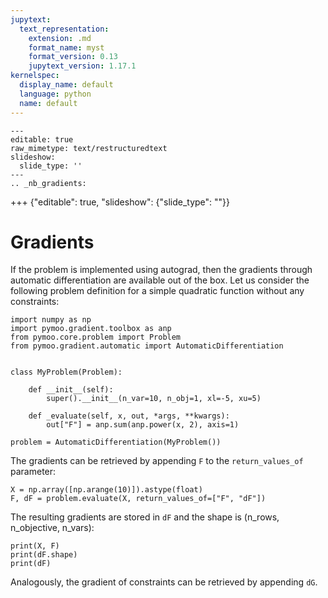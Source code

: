 ```yaml
---
jupytext:
  text_representation:
    extension: .md
    format_name: myst
    format_version: 0.13
    jupytext_version: 1.17.1
kernelspec:
  display_name: default
  language: python
  name: default
---
```


```{raw-cell}
---
editable: true
raw_mimetype: text/restructuredtext
slideshow:
  slide_type: ''
---
.. _nb_gradients:
```

+++ {"editable": true, "slideshow": {"slide_type": ""}}

# Gradients


If the problem is implemented using autograd, then the gradients through automatic differentiation are available out of the box. Let us consider the following problem definition for a simple quadratic function without any constraints:

```{code-cell} ipython3
import numpy as np
import pymoo.gradient.toolbox as anp
from pymoo.core.problem import Problem
from pymoo.gradient.automatic import AutomaticDifferentiation


class MyProblem(Problem):

    def __init__(self):
        super().__init__(n_var=10, n_obj=1, xl=-5, xu=5)

    def _evaluate(self, x, out, *args, **kwargs):
        out["F"] = anp.sum(anp.power(x, 2), axis=1)

problem = AutomaticDifferentiation(MyProblem())
```

The gradients can be retrieved by appending `F` to the `return_values_of` parameter:

```{code-cell} ipython3
X = np.array([np.arange(10)]).astype(float)
F, dF = problem.evaluate(X, return_values_of=["F", "dF"])
```

The resulting gradients are stored in `dF` and the shape is (n_rows, n_objective, n_vars):

```{code-cell} ipython3
print(X, F)
print(dF.shape)
print(dF)
```

Analogously, the gradient of constraints can be retrieved by appending `dG`.
